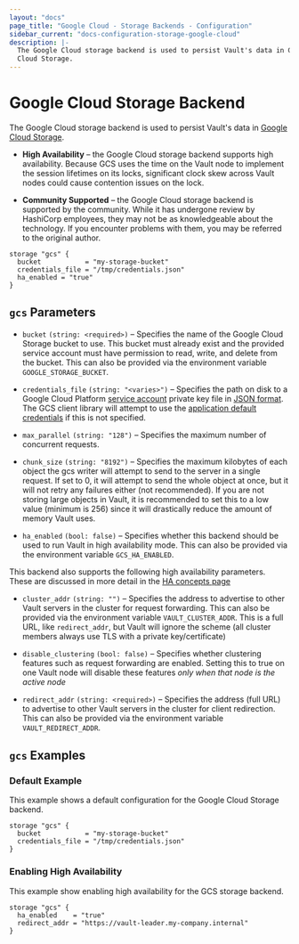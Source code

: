 ```yaml
---
layout: "docs"
page_title: "Google Cloud - Storage Backends - Configuration"
sidebar_current: "docs-configuration-storage-google-cloud"
description: |-
  The Google Cloud storage backend is used to persist Vault's data in Google
  Cloud Storage.
---
```


# Google Cloud Storage Backend

The Google Cloud storage backend is used to persist Vault's data in
[Google Cloud Storage][gcs].

- **High Availability** – the Google Cloud storage backend supports high availability.
   Because GCS uses the time on the Vault node to implement
   the session lifetimes on its locks, significant clock skew across Vault nodes
   could cause contention issues on the lock.

- **Community Supported** – the Google Cloud storage backend is supported by the
  community. While it has undergone review by HashiCorp employees, they may not
  be as knowledgeable about the technology. If you encounter problems with them,
  you may be referred to the original author.

```hcl
storage "gcs" {
  bucket           = "my-storage-bucket"
  credentials_file = "/tmp/credentials.json"
  ha_enabled = "true"
}
```

## `gcs` Parameters

- `bucket` `(string: <required>)` – Specifies the name of the Google Cloud
  Storage bucket to use. This bucket must already exist and the provided service
  account must have permission to read, write, and delete from the bucket. This
  can also be provided via the environment variable `GOOGLE_STORAGE_BUCKET`.

- `credentials_file` `(string: "<varies>")` – Specifies the path on disk to a
  Google Cloud Platform [service account][gcs-service-account] private key file
  in [JSON format][gcs-private-key]. The GCS client library will attempt to use
  the [application default credentials][adc] if this is not specified.

- `max_parallel` `(string: "128")` – Specifies the maximum number of concurrent
  requests.

- `chunk_size` `(string: "8192")` – Specifies the maximum kilobytes of each object
  the gcs writer will attempt to send to the server in a single request.
  If set to 0, it will attempt to send the whole object at once, but it will
  not retry any failures either (not recommended). If you are not storing large
  objects in Vault, it is recommended to set this to a low value (minimum is 256)
  since it will drastically reduce the amount of memory Vault uses.

- `ha_enabled` `(bool: false)` – Specifies whether this backend should be used
  to run Vault in high availability mode. This can also be provided via the
  environment variable `GCS_HA_ENABLED`.

This backend also supports the following high availability parameters. These are
discussed in more detail in the [HA concepts page](/docs/concepts/ha.html)

- `cluster_addr` `(string: "")` – Specifies the address to advertise to other
  Vault servers in the cluster for request forwarding. This can also be provided
  via the environment variable `VAULT_CLUSTER_ADDR`. This is a full URL, like
  `redirect_addr`, but Vault will ignore the scheme (all cluster members always
  use TLS with a private key/certificate)

- `disable_clustering` `(bool: false)` – Specifies whether clustering features
  such as request forwarding are enabled. Setting this to true on one Vault node
  will disable these features _only when that node is the active node_

- `redirect_addr` `(string: <required>)` – Specifies the address (full URL) to
  advertise to other Vault servers in the cluster for client redirection. This
  can also be provided via the environment variable `VAULT_REDIRECT_ADDR`.

## `gcs` Examples

### Default Example

This example shows a default configuration for the Google Cloud Storage backend.

```hcl
storage "gcs" {
  bucket           = "my-storage-bucket"
  credentials_file = "/tmp/credentials.json"
}
```

### Enabling High Availability

This example show enabling high availability for the GCS storage backend.

```hcl
storage "gcs" {
  ha_enabled    = "true"
  redirect_addr = "https://vault-leader.my-company.internal"
}
```

[adc]: https://developers.google.com/identity/protocols/application-default-credentials
[gcs]: https://cloud.google.com/storage/
[gcs-service-account]: https://cloud.google.com/compute/docs/access/service-accounts
[gcs-private-key]: https://cloud.google.com/storage/docs/authentication#generating-a-private-key
